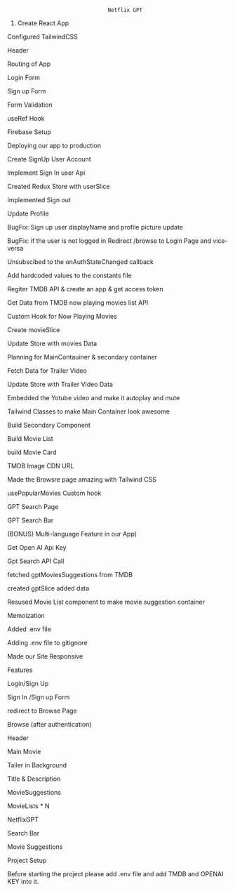 									Netflix GPT

1. Create React App

Configured TailwindCSS

Header

Routing of App

Login Form

Sign up Form

Form Validation

useRef Hook

Firebase Setup

Deploying our app to production

Create SignUp User Account

Implement Sign In user Api

Created Redux Store with userSlice

Implemented Sign out

Update Profile

BugFix: Sign up user displayName and profile picture update

BugFix: if the user is not logged in Redirect /browse to Login Page and vice-versa

Unsubscibed to the onAuthStateChanged callback

Add hardcoded values to the constants file

Regiter TMDB API & create an app & get access token

Get Data from TMDB now playing movies list API

Custom Hook for Now Playing Movies

Create movieSlice

Update Store with movies Data

Planning for MainContauiner & secondary container

Fetch Data for Trailer Video

Update Store with Trailer Video Data

Embedded the Yotube video and make it autoplay and mute

Tailwind Classes to make Main Container look awesome

Build Secondary Component

Build Movie List

build Movie Card

TMDB Image CDN URL

Made the Browsre page amazing with Tailwind CSS

usePopularMovies Custom hook

GPT Search Page

GPT Search Bar

(BONUS) Multi-language Feature in our App)

Get Open AI Api Key

Gpt Search API Call

fetched gptMoviesSuggestions from TMDB

created gptSlice added data

Resused Movie List component to make movie suggestion container

Memoization

Added .env file

Adding .env file to gitignore

Made our Site Responsive

Features

Login/Sign Up

Sign In /Sign up Form

redirect to Browse Page

Browse (after authentication)

Header

Main Movie

Tailer in Background

Title & Description

MovieSuggestions

MovieLists * N

NetflixGPT

Search Bar

Movie Suggestions

Project Setup

Before starting the project please add .env file and add TMDB and OPENAI KEY into it.
